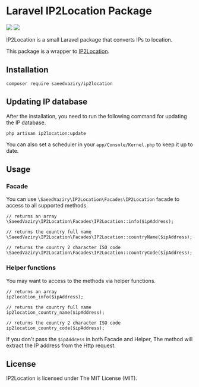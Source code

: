 # Laravel IP2Location Package

[![](https://img.shields.io/packagist/v/saeedvaziry/ip2location.svg?style=flat-square)](https://packagist.org/packages/saeedvaziry/ip2location)
![](https://github.com/saeedvaziry/ip2location/workflows/Test/badge.svg)

IP2Location is a small Laravel package that converts IPs to location.

This package is a wrapper to [IP2Location](https://github.com/chrislim2888/IP2Location-PHP-Module).

## Installation

    composer require saeedvaziry/ip2location

## Updating IP database

After the installation, you need to run the following command for updating the IP database.

    php artisan ip2location:update

You can also set a scheduler in your `app/Console/Kernel.php` to keep it up to date.

## Usage

### Facade

You can use `\SaeedVaziry\IP2Location\Facades\IP2Location` facade to access to all supported methods.

    // returns an array
    \SaeedVaziry\IP2Location\Facades\IP2Location::info($ipAddress);
    
    // returns the country full name
    \SaeedVaziry\IP2Location\Facades\IP2Location::countryName($ipAddress);
    
    // returns the country 2 character ISO code
    \SaeedVaziry\IP2Location\Facades\IP2Location::countryCode($ipAddress);
   
### Helper functions

You may want to access to the methods via helper functions. 
   
    // returns an array
    ip2location_info($ipAddress);
    
    // returns the country full name
    ip2location_country_name($ipAddress);
    
    // returns the country 2 character ISO code
    ip2location_country_code($ipAddress);

If you don't pass the `$ipAddress` in both Facade and Helper, The method will extract the IP address from the Http request.

## License

IP2Location is licensed under The MIT License (MIT).
